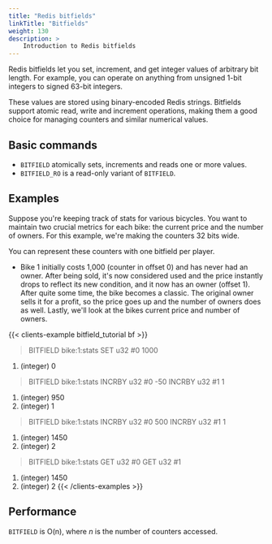 ```yaml
---
title: "Redis bitfields"
linkTitle: "Bitfields"
weight: 130
description: >
    Introduction to Redis bitfields
---
```


Redis bitfields let you set, increment, and get integer values of arbitrary bit length.
For example, you can operate on anything from unsigned 1-bit integers to signed 63-bit integers.

These values are stored using binary-encoded Redis strings.
Bitfields support atomic read, write and increment operations, making them a good choice for managing counters and similar numerical values.


## Basic commands

* `BITFIELD` atomically sets, increments and reads one or more values.
* `BITFIELD_RO` is a read-only variant of `BITFIELD`.


## Examples

Suppose you're keeping track of stats for various bicycles.
You want to maintain two crucial metrics for each bike: the current price and the number of owners.
For this example, we're making the counters 32 bits wide.

You can represent these counters with one bitfield per player.

* Bike 1 initially costs 1,000 (counter in offset 0) and has never had an owner. After being sold, it's now considered used and the price instantly drops to reflect its new condition, and it now has an owner (offset 1). After quite some time, the bike becomes a classic. The original owner sells it for a profit, so the price goes up and the number of owners does as well. Lastly, we'll look at the bikes current price and number of owners.

{{< clients-example bitfield_tutorial bf >}}
> BITFIELD bike:1:stats SET u32 #0 1000
1) (integer) 0
> BITFIELD bike:1:stats INCRBY u32 #0 -50 INCRBY u32 #1 1
1) (integer) 950
2) (integer) 1
> BITFIELD bike:1:stats INCRBY u32 #0 500 INCRBY u32 #1 1
1) (integer) 1450
2) (integer) 2
> BITFIELD bike:1:stats GET u32 #0 GET u32 #1
1) (integer) 1450
2) (integer) 2
{{< /clients-examples >}}


## Performance

`BITFIELD` is O(n), where _n_ is the number of counters accessed.
